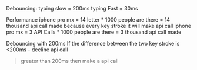 Debouncing:
typing slow = 200ms
typing Fast = 30ms

Performance
iphone pro mx = 14 letter * 1000 people are there = 14 thousand api call made because every key stroke it will make api call
iphone pro mx = 3 API Calls * 1000 people are there = 3 thousand api call made

Debouncing  with 200ms
If the difference between the two key stroke is <200ms  - decline api call
> greater than 200ms then make a api call
